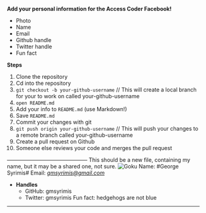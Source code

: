 **Add your personal information for the Access Coder Facebook!**

* Photo
* Name
* Email
* Github handle
* Twitter handle
* Fun fact

**Steps**

1. Clone the repository
2. Cd into the repository
2. `git checkout -b your-github-username` // This will create a local branch for your to work on called your-github-username
3. `open README.md`
3. Add your info to `README.md` (use Markdown!)
4. Save `README.md`
5. Commit your changes with git
6. `git push origin your-github-username` // This will push your changes to a remote branch called your-github-username
7. Create a pull request on Github
8. Someone else reviews your code and merges the pull request 


———————————————
This should be a new file, containing my name, but it may be a shared one, not sure.
![Goku](http://media.giphy.com/media/ezvedmeWGbNba/giphy.gif)
Name: #George Syrimis#
Email: *gmsyrimis@gmail.com*
* **Handles**
	* GitHub: gmsyrimis
	* Twitter: gmsyrimis
Fun fact: hedgehogs are not blue
________________